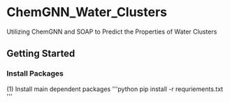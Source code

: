 # ChemGNN_Water_Clusters
Utilizing ChemGNN and SOAP to Predict the Properties of Water Clusters

## Getting Started
### Install Packages
(1) Install main dependent packages
'''python
pip install -r requriements.txt
'''
